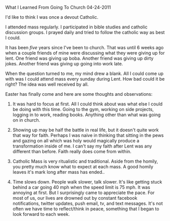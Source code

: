 What I Learned From Going To Church
04-24-2011

I'd like to think I was once a devout Catholic.

I attended mass regularly. I participated in bible studies and catholic discussion groups. I prayed daily and tried to follow the catholic way as best I could.

It has been *five* years since I've been to church. That was until 6 weeks ago when a couple friends of mine were discussing what they were giving up for lent. One friend was giving up boba. Another friend was giving up dirty jokes. Another friend was giving up going into work late.

When the question turned to me, my mind drew a blank. All I could come up with was I could attend mass every sunday during Lent. How bad could it be right? The idea was well received by all.

Easter has finally come and here are some thoughts and observations:

1. It was hard to focus at first. All I could think about was what else I could be doing with this time. Going to the gym, working on side projects, logging in to work, reading books. Anything other than what was going on in church.

2. Showing up may be half the battle in real life, but it doesn't quite work that way for faith. Perhaps I was naive in thinking that sitting in the pews and gazing on all which was holy would magically produce a transformation inside of me. I can't say my faith after Lent was any different than before. Faith really does come from within.

3. Catholic Mass is very ritualistic and traditional. Aside from the homily, you pretty much know what to expect at each mass. A good homily leaves it's mark long after mass has ended..

4. Time slows down. People walk slower, talk slower. It's like getting stuck behind a car going 40 mph when the speed limit is 75 mph. It was annoying at first. But I surprisingly came to appreciate the pace. For most of us, our lives are drowned out by constant facebook notifications, twitter updates, push email, tv, and text messages. It's not often we have time to reflect/think in peace, something that I began to look forward to each week.
